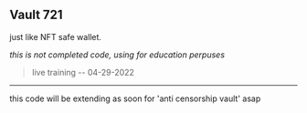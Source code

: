 ## Vault 721
just like NFT safe wallet.

*this is not completed code, using for education perpuses*

> live training -- 04-29-2022

---
this code will be extending as soon for 'anti censorship vault' asap

